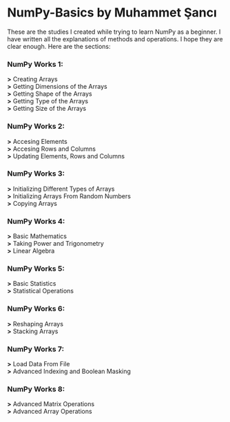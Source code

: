 # NumPy-Basics by Muhammet Şancı

These are the studies I created while trying to learn NumPy as a beginner. I have written all the explanations of methods and operations. I hope they are clear enough. Here are the sections:

### NumPy Works 1:
__>__ Creating Arrays<br>
__>__ Getting Dimensions of the Arrays<br>
__>__ Getting Shape of the Arrays<br>
__>__ Getting Type of the Arrays<br>
__>__ Getting Size of the Arrays<br>

### NumPy Works 2:
__>__ Accesing Elements<br>
__>__ Accesing Rows and Columns<br>
__>__ Updating Elements, Rows and Columns<br>

### NumPy Works 3:
__>__ Initializing Different Types of Arrays<br>
__>__ Initializing Arrays From Random Numbers<br>
__>__ Copying Arrays<br>

### NumPy Works 4:
__>__ Basic Mathematics<br>
__>__ Taking Power and Trigonometry<br>
__>__ Linear Algebra<br>

### NumPy Works 5:
__>__ Basic Statistics<br>
__>__ Statistical Operations<br>

### NumPy Works 6:
__>__ Reshaping Arrays<br>
__>__ Stacking Arrays<br>

### NumPy Works 7:
__>__ Load Data From File<br>
__>__ Advanced Indexing and Boolean Masking<br>

### NumPy Works 8:
__>__ Advanced Matrix Operations<br>
__>__ Advanced Array Operations<br>
